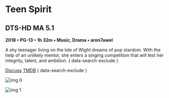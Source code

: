 # Teen Spirit

## DTS-HD MA 5.1

**2018 • PG-13 • 1h 32m • Music, Drama • aron7awol**

A shy teenager living on the Isle of Wight dreams of pop stardom. With the help of an unlikely mentor, she enters a singing competition that will test her integrity, talent, and ambition.
{ data-search-exclude }

[Discuss](https://www.avsforum.com/threads/bass-eq-for-filtered-movies.2995212/post-58322860)  [TMDB](https://www.themoviedb.org/movie/440918)
{ data-search-exclude }

![img 0](https://i.imgur.com/2uPqr66.jpg)

![img 1](https://i.imgur.com/rTOCG5W.jpg)

